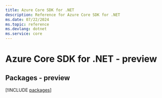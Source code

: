 ```yaml
---
title: Azure Core SDK for .NET
description: Reference for Azure Core SDK for .NET
ms.date: 07/22/2024
ms.topic: reference
ms.devlang: dotnet
ms.service: core
---
```

# Azure Core SDK for .NET - preview
## Packages - preview
[!INCLUDE [packages](core-index.md)]